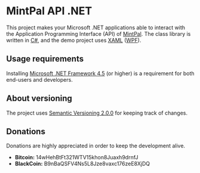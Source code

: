 # MintPal API .NET
This project makes your Microsoft .NET applications able to interact with the Application Programming Interface (API) of [MintPal][].
The class library is written in [C#][], and the demo project uses [XAML][] ([WPF][]).

[MintPal]: https://www.mintpal.com
[C#]: http://wikipedia.org/wiki/C_Sharp_%28programming_language%29
[XAML]: http://wikipedia.org/wiki/XAML
[WPF]: http://wikipedia.org/wiki/Windows_Presentation_Foundation

## Usage requirements
Installing [Microsoft .NET Framework 4.5][] (or higher) is a requirement for both end-users and developers.

[Microsoft .NET Framework 4.5]: http://www.microsoft.com/download/details.aspx?id=30653

## About versioning
The project uses [Semantic Versioning 2.0.0][] for keeping track of changes.

[Semantic Versioning 2.0.0]: http://semver.org/spec/v2.0.0.html

## Donations
Donations are highly appreciated in order to keep the development alive.

- __Bitcoin:__ 14wHehBtFt321WTV15khon8Juaxh9drnfJ
- __BlackCoin:__ B9nBaQSFV4Ns5L8Jze8vaxc176zeE8XjDQ
